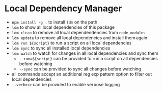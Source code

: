 # Local Dependency Manager

- `npm install -g .` to install `ldm` on the path
- `ldm` to show all local dependencies of this package
- `ldm clean` to remove all local dependendencies from `node_modules`
- `ldm update` to remove all local dependencies and install them again
- `ldm run ${script}` to run a script on all local dependencies
- `ldm sync` to sync all installed local dependencies
- `ldm watch` to watch for changes in all local dependencies and sync them
  - `--run=${script}` can be provided to run a script on all dependencies before watching
  - `--sync` can be provided to sync all changes before watching
- all commands accept an additional reg exp pattern option to filter out local dependencies
- `--verbose` can be provided to enable verbose logging
